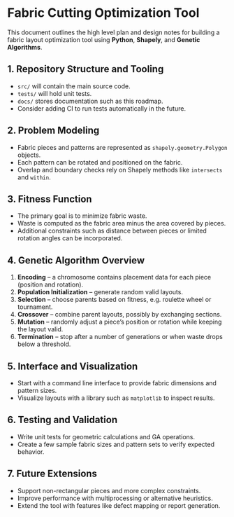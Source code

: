 # Fabric Cutting Optimization Tool

This document outlines the high level plan and design notes for building a fabric layout optimization tool using **Python**, **Shapely**, and **Genetic Algorithms**.

## 1. Repository Structure and Tooling
- `src/` will contain the main source code.
- `tests/` will hold unit tests.
- `docs/` stores documentation such as this roadmap.
- Consider adding CI to run tests automatically in the future.

## 2. Problem Modeling
- Fabric pieces and patterns are represented as `shapely.geometry.Polygon` objects.
- Each pattern can be rotated and positioned on the fabric.
- Overlap and boundary checks rely on Shapely methods like `intersects` and `within`.

## 3. Fitness Function
- The primary goal is to minimize fabric waste.
- Waste is computed as the fabric area minus the area covered by pieces.
- Additional constraints such as distance between pieces or limited rotation angles can be incorporated.

## 4. Genetic Algorithm Overview
1. **Encoding** – a chromosome contains placement data for each piece (position and rotation).
2. **Population Initialization** – generate random valid layouts.
3. **Selection** – choose parents based on fitness, e.g. roulette wheel or tournament.
4. **Crossover** – combine parent layouts, possibly by exchanging sections.
5. **Mutation** – randomly adjust a piece’s position or rotation while keeping the layout valid.
6. **Termination** – stop after a number of generations or when waste drops below a threshold.

## 5. Interface and Visualization
- Start with a command line interface to provide fabric dimensions and pattern sizes.
- Visualize layouts with a library such as `matplotlib` to inspect results.

## 6. Testing and Validation
- Write unit tests for geometric calculations and GA operations.
- Create a few sample fabric sizes and pattern sets to verify expected behavior.

## 7. Future Extensions
- Support non-rectangular pieces and more complex constraints.
- Improve performance with multiprocessing or alternative heuristics.
- Extend the tool with features like defect mapping or report generation.

